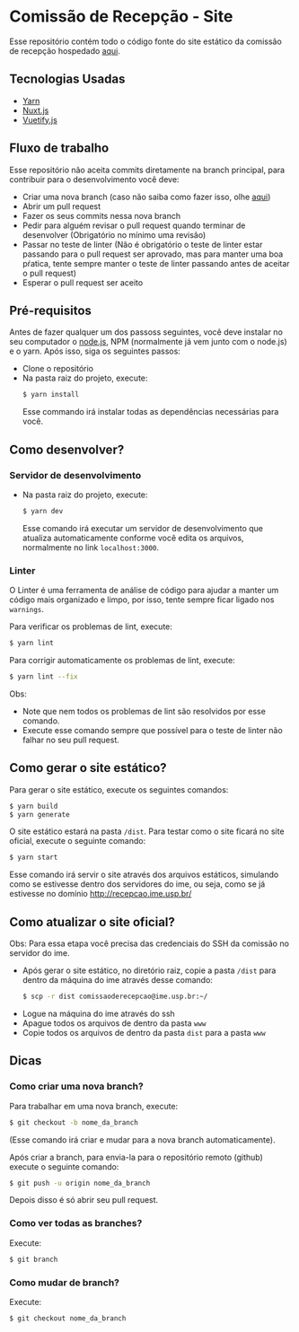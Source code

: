 # Comissão de Recepção - Site

Esse repositório contém todo o código fonte do site estático da comissão de recepção hospedado [aqui](https://recepcao.ime.usp.br/).

## Tecnologias Usadas
  * [Yarn](https://yarnpkg.com/)
  * [Nuxt.js](https://nuxtjs.org/)
  * [Vuetify.js](https://vuetifyjs.com/en/)

## Fluxo de trabalho
  Esse repositório não aceita commits diretamente na branch principal, para contribuir para o desenvolvimento você deve:
  * Criar uma nova branch (caso não saiba como fazer isso, olhe [aqui](#Dicas))
  * Abrir um pull request
  * Fazer os seus commits nessa nova branch
  * Pedir para alguém revisar o pull request quando terminar de desenvolver (Obrigatório no mínimo uma revisão)
  * Passar no teste de linter (Não é obrigatório o teste de linter estar passando para o pull request ser aprovado, mas para manter uma boa pŕatica, tente sempre manter o teste de linter passando antes de aceitar o pull request)
  * Esperar o pull request ser aceito

## Pré-requisitos
  Antes de fazer qualquer um dos passoss seguintes, você deve instalar no seu computador o [node.js](https://nodejs.org/en/), NPM (normalmente já vem junto com o node.js) e o yarn. Após isso, siga os seguintes passos:
  * Clone o repositório
  * Na pasta raiz do projeto, execute:
    ```bash
    $ yarn install
    ```
    Esse commando irá instalar todas as dependências necessárias para você.
  
## Como desenvolver?
### Servidor de desenvolvimento
  * Na pasta raiz do projeto, execute:
    ```bash
    $ yarn dev
    ```
    Esse comando irá executar um servidor de desenvolvimento que atualiza automaticamente conforme você edita os arquivos, normalmente no link `localhost:3000`.

### Linter
O Linter é uma ferramenta de análise de código para ajudar a manter um código mais organizado e limpo, por isso, tente sempre ficar ligado nos `warnings`.

Para verificar os problemas de lint, execute:
```bash
$ yarn lint
```

Para corrigir automaticamente os problemas de lint, execute:
```bash
$ yarn lint --fix
```
Obs:
  * Note que nem todos os problemas de lint são resolvidos por esse comando.
  * Execute esse comando sempre que possível para o teste de linter não falhar no seu pull request.

## Como gerar o site estático?
Para gerar o site estático, execute os seguintes comandos:
```bash
$ yarn build
$ yarn generate
```
O site estático estará na pasta `/dist`. Para testar como o site ficará no site oficial, execute o seguinte comando:
```bash
$ yarn start
```
Esse comando irá servir o site através dos arquivos estáticos, simulando como se estivesse dentro dos servidores do ime, ou seja, como se já estivesse no domínio http://recepcao.ime.usp.br/

## Como atualizar o site oficial?
Obs: Para essa etapa você precisa das credenciais do SSH da comissão no servidor do ime.
  * Após gerar o site estático, no diretório raiz, copie a pasta `/dist` para dentro da máquina do ime através desse comando:
    ```bash
    $ scp -r dist comissaoderecepcao@ime.usp.br:~/
    ```
  * Logue na máquina do ime através do ssh
  * Apague todos os arquivos de dentro da pasta `www`
  * Copie todos os arquivos de dentro da pasta `dist` para a pasta `www`
  
## Dicas
### Como criar uma nova branch?
  Para trabalhar em uma nova branch, execute:
  ```bash
  $ git checkout -b nome_da_branch
  ```
  (Esse comando irá criar e mudar para a nova branch automaticamente).
  
  Após criar a branch, para envia-la para o repositório remoto (github) execute o seguinte comando:
  ```bash
  $ git push -u origin nome_da_branch
  ```
  Depois disso é só abrir seu pull request.
  
### Como ver todas as branches?
Execute:
  ```bash 
  $ git branch
  ```
### Como mudar de branch?
Execute:
  ```bash 
  $ git checkout nome_da_branch
  ```
